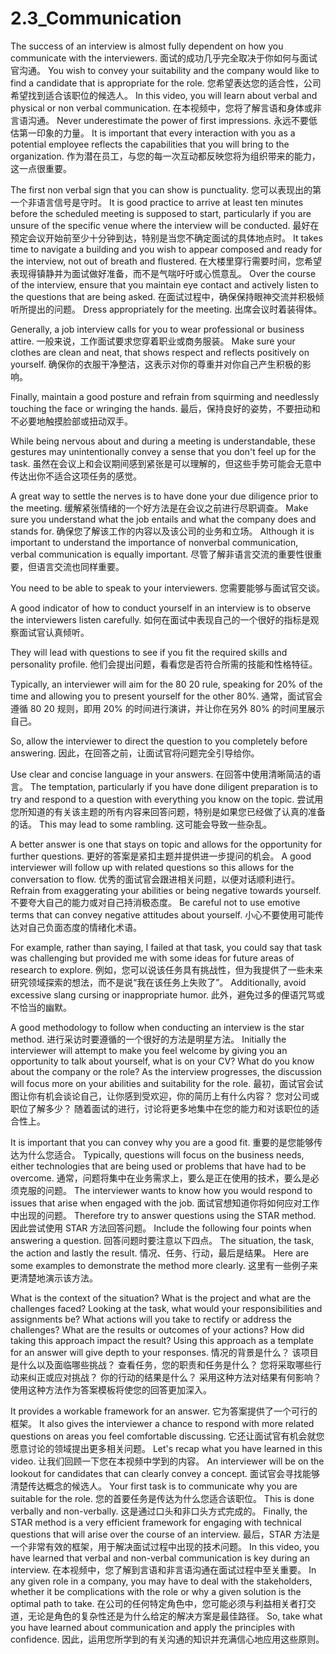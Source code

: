 # 2.3_Communication

The success of an interview is almost fully dependent on how you communicate with the interviewers.
面试的成功几乎完全取决于你如何与面试官沟通。
You wish to convey your suitability and the company would like to find a candidate that is appropriate for the role.
您希望表达您的适合性，公司希望找到适合该职位的候选人。
In this video, you will learn about verbal and physical or non verbal communication.
在本视频中，您将了解言语和身体或非言语沟通。
Never underestimate the power of first impressions.
永远不要低估第一印象的力量。
It is important that every interaction with you as a potential employee reflects the capabilities that you will bring to the organization.
作为潜在员工，与您的每一次互动都反映您将为组织带来的能力，这一点很重要。

The first non verbal sign that you can show is punctuality.
您可以表现出的第一个非语言信号是守时。
It is good practice to arrive at least ten minutes before the scheduled meeting is supposed to start, particularly if you are unsure of the specific venue where the interview will be conducted.
最好在预定会议开始前至少十分钟到达，特别是当您不确定面试的具体地点时。
It takes time to navigate a building and you wish to appear composed and ready for the interview, not out of breath and flustered.
在大楼里穿行需要时间，您希望表现得镇静并为面试做好准备，而不是气喘吁吁或心慌意乱。
Over the course of the interview, ensure that you maintain eye contact and actively listen to the questions that are being asked.
在面试过程中，确保保持眼神交流并积极倾听所提出的问题。
Dress appropriately for the meeting.
出席会议时着装得体。

Generally, a job interview calls for you to wear professional or business attire.
一般来说，工作面试要求您穿着职业或商务服装。
Make sure your clothes are clean and neat, that shows respect and reflects positively on yourself.
确保你的衣服干净整洁，这表示对你的尊重并对你自己产生积极的影响。

Finally, maintain a good posture and refrain from squirming and needlessly touching the face or wringing the hands.
最后，保持良好的姿势，不要扭动和不必要地触摸脸部或扭动双手。

While being nervous about and during a meeting is understandable, these gestures may unintentionally convey a sense that you don't feel up for the task.
虽然在会议上和会议期间感到紧张是可以理解的，但这些手势可能会无意中传达出你不适合这项任务的感觉。

A great way to settle the nerves is to have done your due diligence prior to the meeting.
缓解紧张情绪的一个好方法是在会议之前进行尽职调查。
Make sure you understand what the job entails and what the company does and stands for.
确保您了解该工作的内容以及该公司的业务和立场。
Although it is important to understand the importance of nonverbal communication, verbal communication is equally important.
尽管了解非语言交流的重要性很重要，但语言交流也同样重要。

You need to be able to speak to your interviewers.
您需要能够与面试官交谈。

A good indicator of how to conduct yourself in an interview is to observe the interviewers listen carefully.
如何在面试中表现自己的一个很好的指标是观察面试官认真倾听。

They will lead with questions to see if you fit the required skills and personality profile.
他们会提出问题，看看您是否符合所需的技能和性格特征。

Typically, an interviewer will aim for the 80 20 rule, speaking for 20% of the time and allowing you to present yourself for the other 80%.
通常，面试官会遵循 80 20 规则，即用 20% 的时间进行演讲，并让你在另外 80% 的时间里展示自己。

So, allow the interviewer to direct the question to you completely before answering.
因此，在回答之前，让面试官将问题完全引导给你。

Use clear and concise language in your answers.
在回答中使用清晰简洁的语言。
The temptation, particularly if you have done diligent preparation is to try and respond to a question with everything you know on the topic.
尝试用您所知道的有关该主题的所有内容来回答问题，特别是如果您已经做了认真的准备的话。
This may lead to some rambling.
这可能会导致一些杂乱。

A better answer is one that stays on topic and allows for the opportunity for further questions.
更好的答案是紧扣主题并提供进一步提问的机会。
A good interviewer will follow up with related questions so this allows for the conversation to flow.
优秀的面试官会跟进相关问题，以便对话顺利进行。
Refrain from exaggerating your abilities or being negative towards yourself.
不要夸大自己的能力或对自己持消极态度。
Be careful not to use emotive terms that can convey negative attitudes about yourself.
小心不要使用可能传达对自己负面态度的情绪化术语。

For example, rather than saying, I failed at that task, you could say that task was challenging but provided me with some ideas for future areas of research to explore.
例如，您可以说该任务具有挑战性，但为我提供了一些未来研究领域探索的想法，而不是说“我在该任务上失败了”。
Additionally, avoid excessive slang cursing or inappropriate humor.
此外，避免过多的俚语咒骂或不恰当的幽默。

A good methodology to follow when conducting an interview is the star method.
进行采访时要遵循的一个很好的方法是明星方法。
Initially the interviewer will attempt to make you feel welcome by giving you an opportunity to talk about yourself, what is on your CV? What do you know about the company or the role? As the interview progresses, the discussion will focus more on your abilities and suitability for the role.
最初，面试官会试图让你有机会谈论自己，让你感到受欢迎，你的简历上有什么内容？ 您对公司或职位了解多少？ 随着面试的进行，讨论将更多地集中在您的能力和对该职位的适合性上。

It is important that you can convey why you are a good fit.
重要的是您能够传达为什么您适合。
Typically, questions will focus on the business needs, either technologies that are being used or problems that have had to be overcome.
通常，问题将集中在业务需求上，要么是正在使用的技术，要么是必须克服的问题。
The interviewer wants to know how you would respond to issues that arise when engaged with the job.
面试官想知道你将如何应对工作中出现的问题。
Therefore try to answer questions using the STAR method.
因此尝试使用 STAR 方法回答问题。
Include the following four points when answering a question.
回答问题时要注意以下四点。
The situation, the task, the action and lastly the result.
情况、任务、行动，最后是结果。
Here are some examples to demonstrate the method more clearly.
这里有一些例子来更清楚地演示该方法。

What is the context of the situation? What is the project and what are the challenges faced? Looking at the task, what would your responsibilities and assignments be? What actions will you take to rectify or address the challenges? What are the results or outcomes of your actions? How did taking this approach impact the result? Using this approach as a template for an answer will give depth to your responses.
情况的背景是什么？ 该项目是什么以及面临哪些挑战？ 查看任务，您的职责和任务是什么？ 您将采取哪些行动来纠正或应对挑战？ 你的行动的结果是什么？ 采用这种方法对结果有何影响？ 使用这种方法作为答案模板将使您的回答更加深入。

It provides a workable framework for an answer.
它为答案提供了一个可行的框架。
It also gives the interviewer a chance to respond with more related questions on areas you feel comfortable discussing.
它还让面试官有机会就您愿意讨论的领域提出更多相关问题。
Let's recap what you have learned in this video.
让我们回顾一下您在本视频中学到的内容。
An interviewer will be on the lookout for candidates that can clearly convey a concept.
面试官会寻找能够清楚传达概念的候选人。
Your first task is to communicate why you are suitable for the role.
您的首要任务是传达为什么您适合该职位。
This is done verbally and non-verbally.
这是通过口头和非口头方式完成的。
Finally, the STAR method is a very efficient framework for engaging with technical questions that will arise over the course of an interview.
最后，STAR 方法是一个非常有效的框架，用于解决面试过程中出现的技术问题。
In this video, you have learned that verbal and non-verbal communication is key during an interview.
在本视频中，您了解到言语和非言语沟通在面试过程中至关重要。
In any given role in a company, you may have to deal with the stakeholders, whether it be complications with the role or why a given solution is the optimal path to take.
在公司的任何特定角色中，您可能必须与利益相关者打交道，无论是角色的复杂性还是为什么给定的解决方案是最佳路径。
So, take what you have learned about communication and apply the principles with confidence.
因此，运用您所学到的有关沟通的知识并充满信心地应用这些原则。